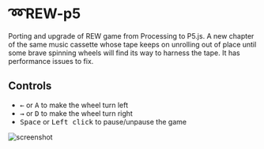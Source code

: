# ➿REW-p5
Porting and upgrade of REW game from Processing to P5.js.
A new chapter of the same music cassette whose tape keeps on unrolling out of place until some brave spinning wheels will find its way to harness the tape. It has performance issues to fix.

## Controls
- <kbd>&#8592;</kbd> or <kbd>A</kbd> to make the wheel turn left
- <kbd>&#8594;</kbd> or <kbd>D</kbd> to make the wheel turn right
- <kbd>Space</kbd> or <kbd>Left click</kbd> to pause/unpause the game

![screenshot](https://github.com/danieledep/REW_P5/blob/master/assets/Screenshot-10-11-2021.png)
